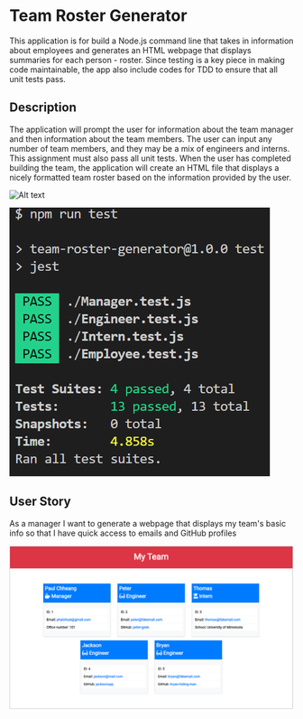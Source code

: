 # Team Roster Generator

This application is for build a Node.js command line that takes in information about employees and generates an HTML webpage that displays summaries for each person - roster. Since testing is a key piece in making code maintainable, the app also include codes for TDD to ensure that all unit tests pass.

## Description

The application will prompt the user for information about the team manager and then information about the team members. The user can input any number of team members, and they may be a mix of engineers and interns. This assignment must also pass all unit tests. When the user has completed building the team, the application will create an HTML file that displays a nicely formatted team roster based on the information provided by the user. 

![Alt text](./lib/images/roster-generator.gif?raw=true "App Demo")

![Alt text](./lib/images/TDD.png?raw=true "Test Driven Development Results")

## User Story

As a manager
I want to generate a webpage that displays my team's basic info
so that I have quick access to emails and GitHub profiles

![Alt text](./lib/images/team-roster.png?raw=true "Team Roster")

